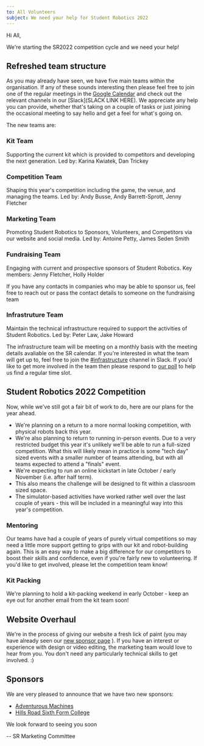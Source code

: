 ```yaml
---
to: All Volunteers
subject: We need your help for Student Robotics 2022
---
```


Hi All,

We're starting the SR2022 competition cycle and we need your help!

## Refreshed team structure

As you may already have seen, we have five main teams within the organisation. If any of these sounds interesting then please feel free to join one of the regular meetings in the [Google Calendar](https://calendar.google.com/calendar/embed?src=studentrobotics.org_oqdjasvpps8smo0d5nte417rak%40group.calendar.google.com&ctz=Europe%2FLondon)
and check out the relevant channels in our [Slack](SLACK LINK HERE).
We appreciate any help you can provide, whether that's taking on a couple of tasks or just joining the occasional meeting to say hello and get a feel for what's going on.

The new teams are:

### Kit Team

Supporting the current kit which is provided to competitors and developing the next generation.
Led by: Karina Kwiatek, Dan Trickey

### Competition Team

Shaping this year's competition including the game, the venue, and managing the teams.
Led by: Andy Busse, Andy Barrett-Sprott, Jenny Fletcher

### Marketing Team

Promoting Student Robotics to Sponsors, Volunteers, and Competitors via our website and social media.
Led by: Antoine Petty, James Seden Smith

### Fundraising Team

Engaging with current and prospective sponsors of Student Robotics.
Key members: Jenny Fletcher, Holly Holder

If you have any contacts in companies who may be able to sponsor us, feel free to reach out or pass the contact details to someone on the fundraising team

### Infrastruture Team

Maintain the technical infrastructure required to support the activities of Student Robotics.
Led by: Peter Law, Jake Howard

The infrastructure team will be meeting on a monthly basis with the meeting details avaliable on the SR calendar. If you're interested in what the team will get up to, feel free to join the [#infrastructure](https://studentrobotics.slack.com/archives/C02BXUAK33M) channel in Slack. If you'd like to get more involved in the team then please respond to [our poll](https://doodle.com/poll/ncivi35z5wxm2qbn) to help us find a regular time slot.

## Student Robotics 2022 Competition

Now, while we've still got a fair bit of work to do, here are our plans for the year ahead.
* We're planning on a return to a more normal looking competition, with physical robots back this year.
* We're also planning to return to running in-person events. Due to a very restricted budget this year it's unlikely we'll be able to run a full-sized competition. What this will likely mean in practice is some "tech day" sized events with a smaller number of teams attending, but with all teams expected to attend a "finals" event.
* We're expecting to run an online kickstart in late October / early November (i.e. after half term).
* This also means the challenge will be designed to fit within a classroom sized space.
* The simulator-based activities have worked rather well over the last couple of years - this will be included in a meaningful way into this year's competition.

### Mentoring

Our teams have had a couple of years of purely virtual competitions so may need a little more support getting to grips with our kit and robot-building again.
This is an easy way to make a big difference for our competitors to boost their skills and confidence, even if you're fairly new to volunteering.
If you'd like to get involved, please let the competition team know!

### Kit Packing

We're planning to hold a kit-packing weekend in early October - keep an eye out for another email from the kit team soon!

## Website Overhaul

We're in the process of giving our website a fresh lick of paint (you may have already seen our [new sponsor page](https://studentrobotics.org/sponsor/?utm_source=volunteer-email&utm_medium=email&utm_campaign=2021-09-25-start-of-comp-cycle) ).
If you have an interest or experience with design or video editing, the marketing team would love to hear from you. You don't need any particularly technical skills to get involved. :)

## Sponsors

We are very pleased to announce that we have two new sponsors:
* [Adventurous Machines](https://adventurousmachines.com/?ref=studentrobotics)
* [Hills Road Sixth Form College](https://www.hillsroad.ac.uk/)


We look forward to seeing you soon

-- SR Marketing Committee
